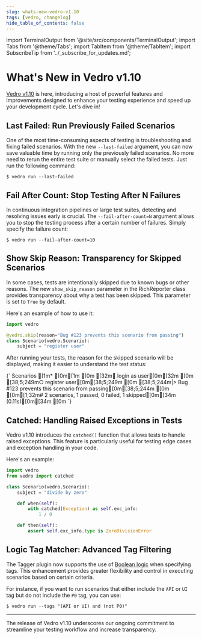 ```yaml
---
slug: whats-new-vedro-v1.10
tags: [vedro, changelog]
hide_table_of_contents: false
---
```


import TerminalOutput from '@site/src/components/TerminalOutput';
import Tabs from '@theme/Tabs';
import TabItem from '@theme/TabItem';
import SubscribeTip from '../_subscribe_for_updates.md';

# What's New in Vedro v1.10

[Vedro v1.10](https://pypi.org/project/vedro/) is here, introducing a host of powerful features and improvements designed to enhance your testing experience and speed up your development cycle. Let's dive in!

<!--truncate-->

## Last Failed: Run Previously Failed Scenarios

One of the most time-consuming aspects of testing is troubleshooting and fixing failed scenarios. With the new `--last-failed` argument, you can now save valuable time by running only the previously failed scenarios. No more need to rerun the entire test suite or manually select the failed tests. Just run the following command:

```shell
$ vedro run --last-failed
```

## Fail After Count: Stop Testing After N Failures

In continuous integration pipelines or large test suites, detecting and resolving issues early is crucial. The `--fail-after-count=N` argument allows you to stop the testing process after a certain number of failures. Simply specify the failure count:

```shell
$ vedro run --fail-after-count=10
```

## Show Skip Reason: Transparency for Skipped Scenarios

In some cases, tests are intentionally skipped due to known bugs or other reasons. The new `show_skip_reason` parameter in the RichReporter class provides transparency about why a test has been skipped. This parameter is set to `True` by default.

Here's an example of how to use it:

```python
import vedro

@vedro.skip(reason="Bug #123 prevents this scenario from passing")
class Scenario(vedro.Scenario):
    subject = "register user"
```

After running your tests, the reason for the skipped scenario will be displayed, making it easier to understand the test status:

<TerminalOutput>
{`
Scenarios
[1m* [0m[1m
[0m [32m✔ login as user[0m[32m
[0m [38;5;249m○ register user[0m[38;5;249m
[0m   [38;5;244m|> Bug #123 prevents this scenario from passing[0m[38;5;244m
[0m 
[0m[1;32m# 2 scenarios, 1 passed, 0 failed, 1 skipped[0m[34m (0.11s)[0m[34m
[0m
`}
</TerminalOutput>


## Catched: Handling Raised Exceptions in Tests

Vedro v1.10 introduces the `catched()` function that allows tests to handle raised exceptions. This feature is particularly useful for testing edge cases and exception handling in your code.

Here's an example:

```python
import vedro
from vedro import catched

class Scenario(vedro.Scenario):
    subject = "divide by zero"

    def when(self):
        with catched(Exception) as self.exc_info:
            1 / 0

    def then(self):
        assert self.exc_info.type is ZeroDivisionError
```

## Logic Tag Matcher: Advanced Tag Filtering

The Tagger plugin now supports the use of [Boolean logic](https://en.wikipedia.org/wiki/Boolean_algebra) when specifying tags. This enhancement provides greater flexibility and control in executing scenarios based on certain criteria.

For instance, if you want to run scenarios that either include the `API` or `UI` tag but do not include the `P0` tag, you can use:

```shell
$ vedro run --tags "(API or UI) and (not P0)"
```

---

The release of Vedro v1.10 underscores our ongoing commitment to streamline your testing workflow and increase transparency.

<SubscribeTip />
